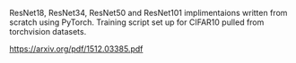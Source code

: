 ResNet18, ResNet34, ResNet50 and ResNet101 implimentaions written from scratch using PyTorch.
Training script set up for CIFAR10 pulled from torchvision datasets.

https://arxiv.org/pdf/1512.03385.pdf
